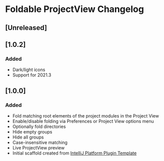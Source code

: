 <!-- Keep a Changelog guide -> https://keepachangelog.com -->

# Foldable ProjectView Changelog

## [Unreleased]
## [1.0.2]
### Added
- Dark/light icons
- Support for 2021.3

## [1.0.0]
### Added
- Fold matching root elements of the project modules in the Project View
- Enable/disable folding via Preferences or Project View options menu
- Optionally fold directories
- Hide empty groups
- Hide all groups
- Case-insensitive matching
- Live ProjectView preview
- Initial scaffold created from [IntelliJ Platform Plugin Template](https://github.com/JetBrains/intellij-platform-plugin-template)
